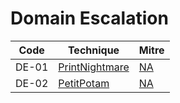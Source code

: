 # Domain Escalation

|Code     |Technique               |Mitre     |
|---------|------------------------|----------|
|DE-01   |[PrintNightmare](https://pentestlab.blog/)|[NA](https://attack.mitre.org/)|
|DE-02   |[PetitPotam](https://pentestlab.blog/)|[NA](https://attack.mitre.org/)|

